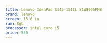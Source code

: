 ```yaml
---
title: Lenovo IdeaPad S145-15IIL 81W8005PMB
brand: lenovo
screen: 15.6 in
ram: 8gb
processor: intel core i5
price: 550
---
```

